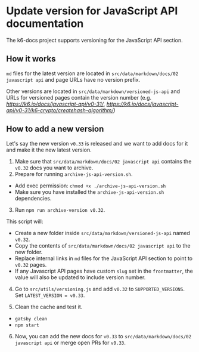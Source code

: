 # Update version for JavaScript API documentation

The k6-docs project supports versioning for the JavaScript API section.

## How it works

`md` files for the latest version are located in `src/data/markdown/docs/02 javascript api` and page URLs have no version prefix.

Other versions are located in `src/data/markdown/versioned-js-api` and URLs for versioned pages contain the version number (e.g. _https://k6.io/docs/javascript-api/v0-31/_, _https://k6.io/docs/javascript-api/v0-31/k6-crypto/createhash-algorithm/)_

## How to add a new version

Let's say the new version `v0.33` is released and we want to add docs for it and make it the new latest version.

1. Make sure that `src/data/markdown/docs/02 javascript api` contains the `v0.32` docs you want to archive.
2. Prepare for running `archive-js-api-version.sh`.

- Add exec permission:  `chmod +x ./archive-js-api-version.sh`
- Make sure you have installed the `archive-js-api-version.sh` dependencies.

3. Run `npm run archive-version v0.32`.

This script will:

- Create a new folder inside `src/data/markdown/versioned-js-api` named `v0.32`.
- Copy the contents of `src/data/markdown/docs/02 javascript api` to the new folder.
- Replace internal links in `md` files for the JavaScript API section to point to `v0.32` pages.
- If any Javascript API pages have custom `slug` set in the `frontmatter`, the value will also be updated to include version number.

4. Go to `src/utils/versioning.js` and add `v0.32` to `SUPPORTED_VERSIONS`. Set `LATEST_VERSION = v0.33`.

5. Clean the cache and test it.

- `gatsby clean`
- `npm start`

6. Now, you can add the new docs for `v0.33` to `src/data/markdown/docs/02 javascript api` or merge open PRs for `v0.33`.
